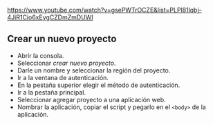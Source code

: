 https://www.youtube.com/watch?v=gsePWTrOCZE&list=PLPl81lqbj-4JiR1Cio6xEygCZDmZmDUWI

## Crear un nuevo proyecto

- Abrir la consola.
- Seleccionar _crear nuevo proyecto_.
- Darle un nombre y seleccionar la región del proyecto.
- Ir a la ventana de autenticación.
- En la pestaña superior elegir el método de autenticación.
- Ir a la pestaña principal.
- Seleccionar agregar proyecto a una aplicación web.
- Nombrar la aplicación, copiar el script y pegarlo en el `<body>` de la aplicación.
